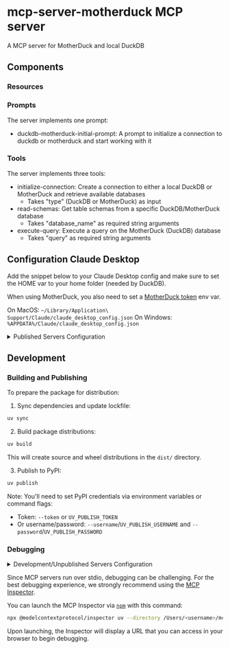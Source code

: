 # mcp-server-motherduck MCP server

A MCP server for MotherDuck and local DuckDB 

## Components

### Resources

### Prompts

The server implements one prompt:
- duckdb-motherduck-initial-prompt: A prompt to initialize a connection to duckdb or motherduck and start working with it

### Tools

The server implements three tools:
- initialize-connection: Create a connection to either a local DuckDB or MotherDuck and retrieve available databases
  - Takes "type" (DuckDB or MotherDuck) as input
- read-schemas: Get table schemas from a specific DuckDB/MotherDuck database
  - Takes "database_name" as required string arguments
- execute-query: Execute a query on the MotherDuck (DuckDB) database
  - Takes "query" as required string arguments

## Configuration Claude Desktop

Add the snippet below to your Claude Desktop config and make sure to set the HOME var to your home folder (needed by DuckDB). 

When using MotherDuck, you also need to set a [MotherDuck token](https://motherduck.com/docs/key-tasks/authenticating-and-connecting-to-motherduck/authenticating-to-motherduck/#storing-the-access-token-as-an-environment-variable) env var.

On MacOS: `~/Library/Application\ Support/Claude/claude_desktop_config.json`
On Windows: `%APPDATA%/Claude/claude_desktop_config.json`

<details>
  <summary>Published Servers Configuration</summary>
  ```
  "mcpServers": {
    "mcp-server-motherduck": {
      "command": "uvx",
      "args": [
        "mcp-server-motherduck"
      ],
      "env": {
        "motherduck_token": "",
        "HOME": ""
      }
    }
  }
  ```
</details>

## Development

### Building and Publishing

To prepare the package for distribution:

1. Sync dependencies and update lockfile:
```bash
uv sync
```

2. Build package distributions:
```bash
uv build
```

This will create source and wheel distributions in the `dist/` directory.

3. Publish to PyPI:
```bash
uv publish
```

Note: You'll need to set PyPI credentials via environment variables or command flags:
- Token: `--token` or `UV_PUBLISH_TOKEN`
- Or username/password: `--username`/`UV_PUBLISH_USERNAME` and `--password`/`UV_PUBLISH_PASSWORD`

### Debugging

<details>
  <summary>Development/Unpublished Servers Configuration</summary>
  ```
  "mcpServers": {
    "mcp-server-motherduck": {
      "command": "uv",
      "args": [
        "--directory",
        "/Users/<username>/mcp-server/mcp-server-motherduck",
        "run",
        "mcp-server-motherduck"
      ]
    }
  }
  ```
</details>

Since MCP servers run over stdio, debugging can be challenging. For the best debugging
experience, we strongly recommend using the [MCP Inspector](https://github.com/modelcontextprotocol/inspector).

You can launch the MCP Inspector via [`npm`](https://docs.npmjs.com/downloading-and-installing-node-js-and-npm) with this command:

```bash
npx @modelcontextprotocol/inspector uv --directory /Users/<username>/mcp-server/mcp-server-motherduck run mcp-server-motherduck
```


Upon launching, the Inspector will display a URL that you can access in your browser to begin debugging.
